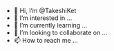 - 👋 Hi, I’m @TakeshiKet
- 👀 I’m interested in ...
- 🌱 I’m currently learning ...
- 💞️ I’m looking to collaborate on ...
- 📫 How to reach me ...

<!---
TakeshiKet/TakeshiKet is a ✨ special ✨ repository because its `README.md` (this file) appears on your GitHub profile.
You can click the Preview link to take a look at your changes.
--->
